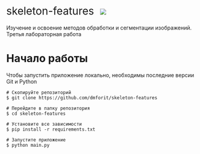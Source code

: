 <h1 style="font-weight:normal">
  skeleton-features&nbsp;
  <!-- <a href="https://sourcerer.io/start"><img src=https://img.shields.io/badge/sourcerer-start%20now-brightgreen.svg?colorA=087c08></a> -->
  <a href="https://github.com/dmforit/skeleton-features"><img src=https://badgen.net/badge/skeleton-features/start/087c08></a>
</h1>

Изучение и освоение методов обработки и сегментации изображений. Третья лабораторная работа
<br>

Начало работы
===========
Чтобы запустить приложение локально, необходимы последние версии Git и Python

```
# Скопируйте репозиторий
$ git clone https://github.com/dmforit/skeleton-features

# Перейдите в папку репозитория
$ cd skeleton-features

# Установите все зависимости
$ pip install -r requirements.txt

# Запустите приложение
$ python main.py
```